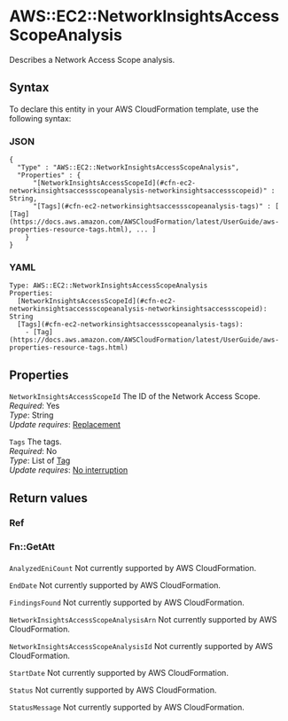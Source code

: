 # AWS::EC2::NetworkInsightsAccessScopeAnalysis<a name="aws-resource-ec2-networkinsightsaccessscopeanalysis"></a>

Describes a Network Access Scope analysis\.

## Syntax<a name="aws-resource-ec2-networkinsightsaccessscopeanalysis-syntax"></a>

To declare this entity in your AWS CloudFormation template, use the following syntax:

### JSON<a name="aws-resource-ec2-networkinsightsaccessscopeanalysis-syntax.json"></a>

```
{
  "Type" : "AWS::EC2::NetworkInsightsAccessScopeAnalysis",
  "Properties" : {
      "[NetworkInsightsAccessScopeId](#cfn-ec2-networkinsightsaccessscopeanalysis-networkinsightsaccessscopeid)" : String,
      "[Tags](#cfn-ec2-networkinsightsaccessscopeanalysis-tags)" : [ [Tag](https://docs.aws.amazon.com/AWSCloudFormation/latest/UserGuide/aws-properties-resource-tags.html), ... ]
    }
}
```

### YAML<a name="aws-resource-ec2-networkinsightsaccessscopeanalysis-syntax.yaml"></a>

```
Type: AWS::EC2::NetworkInsightsAccessScopeAnalysis
Properties: 
  [NetworkInsightsAccessScopeId](#cfn-ec2-networkinsightsaccessscopeanalysis-networkinsightsaccessscopeid): String
  [Tags](#cfn-ec2-networkinsightsaccessscopeanalysis-tags): 
    - [Tag](https://docs.aws.amazon.com/AWSCloudFormation/latest/UserGuide/aws-properties-resource-tags.html)
```

## Properties<a name="aws-resource-ec2-networkinsightsaccessscopeanalysis-properties"></a>

`NetworkInsightsAccessScopeId`  <a name="cfn-ec2-networkinsightsaccessscopeanalysis-networkinsightsaccessscopeid"></a>
The ID of the Network Access Scope\.  
*Required*: Yes  
*Type*: String  
*Update requires*: [Replacement](https://docs.aws.amazon.com/AWSCloudFormation/latest/UserGuide/using-cfn-updating-stacks-update-behaviors.html#update-replacement)

`Tags`  <a name="cfn-ec2-networkinsightsaccessscopeanalysis-tags"></a>
The tags\.  
*Required*: No  
*Type*: List of [Tag](https://docs.aws.amazon.com/AWSCloudFormation/latest/UserGuide/aws-properties-resource-tags.html)  
*Update requires*: [No interruption](https://docs.aws.amazon.com/AWSCloudFormation/latest/UserGuide/using-cfn-updating-stacks-update-behaviors.html#update-no-interrupt)

## Return values<a name="aws-resource-ec2-networkinsightsaccessscopeanalysis-return-values"></a>

### Ref<a name="aws-resource-ec2-networkinsightsaccessscopeanalysis-return-values-ref"></a>

### Fn::GetAtt<a name="aws-resource-ec2-networkinsightsaccessscopeanalysis-return-values-fn--getatt"></a>

#### <a name="aws-resource-ec2-networkinsightsaccessscopeanalysis-return-values-fn--getatt-fn--getatt"></a>

`AnalyzedEniCount`  <a name="AnalyzedEniCount-fn::getatt"></a>
Not currently supported by AWS CloudFormation\.

`EndDate`  <a name="EndDate-fn::getatt"></a>
Not currently supported by AWS CloudFormation\.

`FindingsFound`  <a name="FindingsFound-fn::getatt"></a>
Not currently supported by AWS CloudFormation\.

`NetworkInsightsAccessScopeAnalysisArn`  <a name="NetworkInsightsAccessScopeAnalysisArn-fn::getatt"></a>
Not currently supported by AWS CloudFormation\.

`NetworkInsightsAccessScopeAnalysisId`  <a name="NetworkInsightsAccessScopeAnalysisId-fn::getatt"></a>
Not currently supported by AWS CloudFormation\.

`StartDate`  <a name="StartDate-fn::getatt"></a>
Not currently supported by AWS CloudFormation\.

`Status`  <a name="Status-fn::getatt"></a>
Not currently supported by AWS CloudFormation\.

`StatusMessage`  <a name="StatusMessage-fn::getatt"></a>
Not currently supported by AWS CloudFormation\.